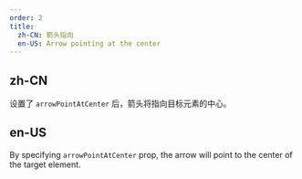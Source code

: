 ```yaml
---
order: 2
title:
  zh-CN: 箭头指向
  en-US: Arrow pointing at the center
---
```


## zh-CN

设置了 `arrowPointAtCenter` 后，箭头将指向目标元素的中心。

## en-US

By specifying `arrowPointAtCenter` prop, the arrow will point to the center of the target element.